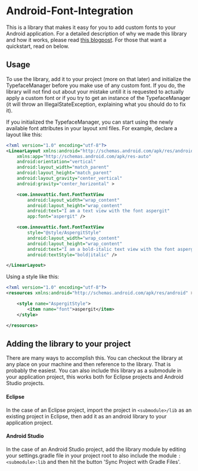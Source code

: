 Android-Font-Integration
========================

This is a library that makes it easy for you to add custom fonts to your Android
application. For a detailed description of why we made this library and how it
works, please read
[this blogpost](http://blog.innovattic.com/integrating-fonts-in-android/). For
those that want a quickstart, read on below.

Usage
-----

To use the library, add it to your project (more on that later) and initialize
the TypefaceManager before you make use of any custom font. If you do, the
library will not find out about your mistake untill it is requested to actually
apply a custom font or if you try to get an instance of the TypefaceManager (it
will throw an IllegalStateException, explaining what you should do to fix it).

If you initialized the TypefaceManager, you can start using the newly available
font attributes in your layout xml files. For example, declare a layout like
this:

```xml
<?xml version="1.0" encoding="utf-8"?>
<LinearLayout xmlns:android="http://schemas.android.com/apk/res/android"
	xmlns:app="http://schemas.android.com/apk/res-auto"
	android:orientation="vertical"
	android:layout_width="match_parent"
	android:layout_height="match_parent"
	android:layout_gravity="center_vertical"
	android:gravity="center_horizontal" >

	<com.innovattic.font.FontTextView
		android:layout_width="wrap_content"
		android:layout_height="wrap_content"
		android:text="I am a text view with the font aspergit"
		app:font="aspergit" />

	<com.innovattic.font.FontTextView
		style="@style/AspergitStyle"
		android:layout_width="wrap_content"
		android:layout_height="wrap_content"
		android:text="I am a bold-italic text view with the font aspergit"
		android:textStyle="bold|italic" />

</LinearLayout>
```

Using a style like this:

```xml
<?xml version="1.0" encoding="utf-8"?>
<resources xmlns:android="http://schemas.android.com/apk/res/android" >

	<style name="AspergitStyle">
		<item name="font">aspergit</item>
	</style>

</resources>
```

Adding the library to your project
----------------------------------

There are many ways to accomplish this. You can checkout the library at any
place on your machine and then reference to the library. That is probably the
easiest. You can also include this library as a submodule in your application
project, this works both for Eclipse projects and Android Studio projects.

#### Eclipse
In the case of an Eclipse project, import the project in `<submodule>/lib` as an
existing project in Eclipse, then add it as an android library to your
application project.

#### Android Studio
In the case of an Android Studio project, add the library module by editing your
settings.gradle file in your project root to also include the module
`:<submodule>:lib` and then hit the button 'Sync Project with Gradle Files'.